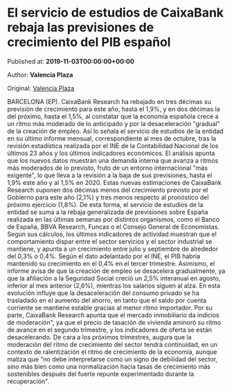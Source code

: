 
# El servicio de estudios de CaixaBank rebaja las previsiones de crecimiento del PIB español

Published at: **2019-11-03T00:00:00+00:00**

Author: **Valencia Plaza**

Original: [Valencia Plaza](https://valenciaplaza.com/el-servicio-de-estudios-de-caixabank-rebaja-las-previsiones-de-crecimiento-del-pib-espanol)

BARCELONA (EP). CaixaBank Research ha rebajado en tres décimas su previsión de crecimiento para este año, hasta el 1,9%, y en dos décimas la del próximo, hasta el 1,5%, al constatar que la economía española crece a un ritmo más moderado de lo anticipado y por la desaceleración "gradual" de la creación de empleo. Así lo señala el servicio de estudios de la entidad en su último informe mensual, correspondiente al mes de octubre, tras la revisión estadística realizada por el INE de la Contabilidad Nacional de los últimos 23 años y los últimos indicadores económicos.
El análisis apunta que los nuevos datos muestran una demanda interna que avanza a ritmos más moderados de lo previsto, fruto de un entorno internacional "más exigente", lo que lleva a la revisión a la baja de sus previsiones, hasta el 1,9% este año y al 1,5% en 2020.
Estas nuevas estimaciones de CaixaBank Research suponen dos décimas menos del crecimiento previsto por el Gobierno para este año (2,1%) y tres menos respecto al pronóstico del próximo ejercicio (1,8%). De esta forma, el servicio de estudios de la entidad se suma a la rebaja generalizada de previsiones sobre España realizada en las últimas semanas por distintos organismos, como el Banco de España, BBVA Research, Funcas o el Consejo General de Economistas.
Según sus cálculos, los últimos indicadores de actividad muestran que el comportamiento dispar entre el sector servicios y el sector industrial se mantiene, y apunta a un crecimiento entre julio y septiembre de alrededor del 0,3% o 0,4%. Según el dato adelantado por el INE, el PIB habría mantenido su crecimiento en el 0,4% en el tercer trimestre.
Asimismo, el informe avisa de que la creación de empleo se desacelera gradualmente, ya que la afiliación a la Seguridad Social creció un 2,5% interanual en agosto, inferior al mes anterior (2,6%), mientras los salarios siguen al alza. En esta evolución influye que la desaceleración del consumo privado se ha trasladado en el aumento del ahorro, en tanto que el saldo por cuenta corriente se mantiene estable gracias al menor ritmo importador.
Por su parte, CaixaBank Research apunta que el mercado inmobiliario da indicios de moderación", ya que el precio de tasación de vivienda aminoró su ritmo de avance en el segundo trimestre, y los indicadores de oferta se están desacelerando. De cara a los próximos trimestres, augura que la moderación del ritmo de crecimiento del sector tendrá continuidad, en un contexto de ralentización el ritmo de crecimiento de la economía, aunque matiza que "no debe interpretarse como un signo de debilidad del sector, sino más bien como una normalización hacia tasas de crecimiento más sostenibles después del fuerte repunte experimentado durante la recuperación".

